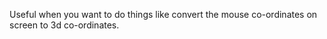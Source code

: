 Useful when you want to do things like convert the mouse co-ordinates on screen to 3d co-ordinates.
